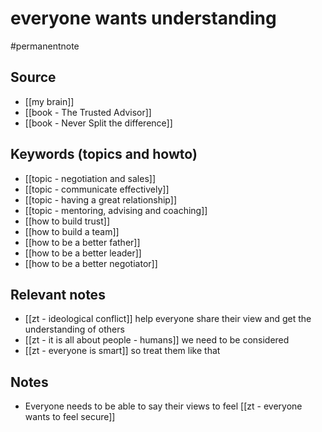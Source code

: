 # everyone wants understanding

#permanentnote

## Source
- [[my brain]]
- [[book - The Trusted Advisor]]
- [[book - Never Split the difference]]

## Keywords (topics and howto)
- [[topic - negotiation and sales]]
- [[topic - communicate effectively]]
- [[topic - having a great relationship]]
- [[topic - mentoring, advising and coaching]]
- [[how to build trust]]
- [[how to build a team]]
- [[how to be a better father]]
- [[how to be a better leader]]
- [[how to be a better negotiator]]

## Relevant notes
- [[zt - ideological conflict]] help everyone share their view and get the understanding of others
- [[zt - it is all about people - humans]] we need to be considered
- [[zt - everyone is smart]] so treat them like that

## Notes
- Everyone needs to be able to say their views to feel [[zt - everyone wants to feel secure]]
